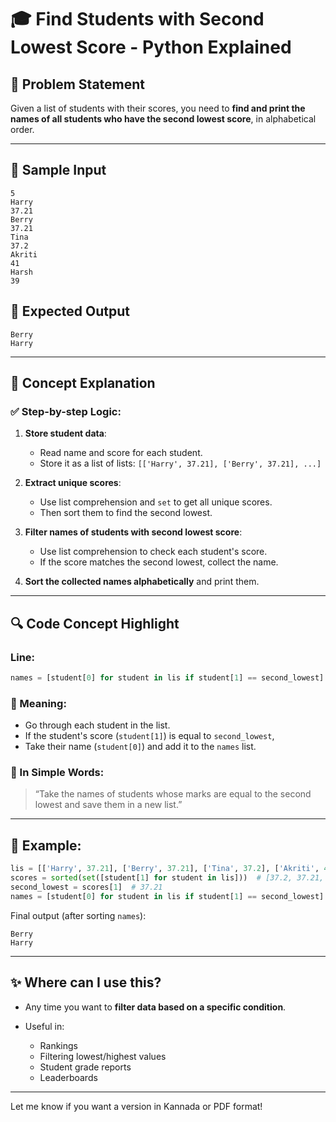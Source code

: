 # 🎓 Find Students with Second Lowest Score - Python Explained

## 🔎 Problem Statement

Given a list of students with their scores, you need to **find and print the names of all students who have the second lowest score**, in alphabetical order.

---

## 📄 Sample Input

```
5
Harry
37.21
Berry
37.21
Tina
37.2
Akriti
41
Harsh
39
```

## 🔢 Expected Output

```
Berry
Harry
```

---

## 🧮 Concept Explanation

### ✅ Step-by-step Logic:

1. **Store student data**:

   * Read name and score for each student.
   * Store it as a list of lists: `[['Harry', 37.21], ['Berry', 37.21], ...]`

2. **Extract unique scores**:

   * Use list comprehension and `set` to get all unique scores.
   * Then sort them to find the second lowest.

3. **Filter names of students with second lowest score**:

   * Use list comprehension to check each student's score.
   * If the score matches the second lowest, collect the name.

4. **Sort the collected names alphabetically** and print them.

---

## 🔍 Code Concept Highlight

### Line:

```python
names = [student[0] for student in lis if student[1] == second_lowest]
```

### 🧵 Meaning:

* Go through each student in the list.
* If the student's score (`student[1]`) is equal to `second_lowest`,
* Take their name (`student[0]`) and add it to the `names` list.

### 🤔 In Simple Words:

> “Take the names of students whose marks are equal to the second lowest and save them in a new list.”

---

## 🧰 Example:

```python
lis = [['Harry', 37.21], ['Berry', 37.21], ['Tina', 37.2], ['Akriti', 41], ['Harsh', 39]]
scores = sorted(set([student[1] for student in lis]))  # [37.2, 37.21, 39.0, 41.0]
second_lowest = scores[1]  # 37.21
names = [student[0] for student in lis if student[1] == second_lowest]  # ['Harry', 'Berry']
```

Final output (after sorting `names`):

```
Berry
Harry
```

---

## ✨ Where can I use this?

* Any time you want to **filter data based on a specific condition**.
* Useful in:

  * Rankings
  * Filtering lowest/highest values
  * Student grade reports
  * Leaderboards

---

Let me know if you want a version in Kannada or PDF format!
